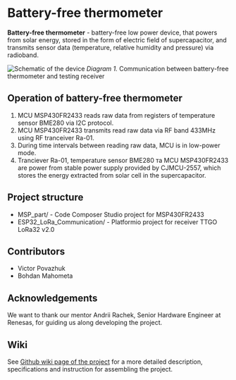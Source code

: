 # Battery-free thermometer

**Battery-free thermometer** - battery-free low power device, that powers from solar energy, stored in the form of electric field of supercapacitor, and transmits sensor data (temperature, relative humidity and pressure) via radioband.

![Schematic of the device](https://drive.google.com/uc?id=1ibItwVbWWrtztcvywundsaXlyGfxLJ5s "Diagram of communication between battery-free thermometer and testing receiver")
*Diagram 1.* Communication between battery-free thermometer and testing receiver

## Operation of battery-free thermometer
1. MCU MSP430FR2433 reads raw data from registers of temperature sensor BME280 via I2C protocol.
2. MCU MSP430FR2433 transmits read raw data via RF band 433MHz using RF tranceiver Ra-01.
3. During time intervals between reading raw data, MCU is in low-power mode.
4. Tranciever Ra-01, temperature sensor BME280 та MCU MSP430FR2433 are power from stable power supply provided by CJMCU-2557, which stores the energy extracted from solar cell in the supercapacitor.

## Project structure
* MSP_part/ - Code Composer Studio project for MSP430FR2433
* ESP32_LoRa_Communication/ - Platformio project for receiver TTGO LoRa32 v2.0

## Contributors
* Victor Povazhuk
* Bohdan Mahometa

## Acknowledgements
We want to thank our mentor Andrii Rachek, Senior Hardware Engineer at Renesas, for guiding us along developing the project.

## Wiki
See <a href="https://github.com/viktorpovazhuk/eco-thermometer/wiki">Github wiki page of the project</a> for a more detailed description, specifications and instruction for assembling the project.
